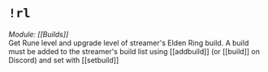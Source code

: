 # `!rl`
*Module: [[Builds]]*<br>
Get Rune level and upgrade level of streamer's Elden Ring build. A build must be added to the streamer's build list using [[addbuild]] (or [[build]] on Discord) and set with [[setbuild]]